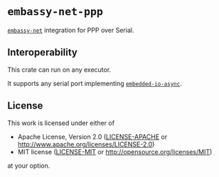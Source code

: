 # `embassy-net-ppp`

[`embassy-net`](https://crates.io/crates/embassy-net) integration for PPP over Serial.

## Interoperability

This crate can run on any executor.

It supports any serial port implementing [`embedded-io-async`](https://crates.io/crates/embedded-io-async).

## License

This work is licensed under either of

- Apache License, Version 2.0 ([LICENSE-APACHE](LICENSE-APACHE) or
  http://www.apache.org/licenses/LICENSE-2.0)
- MIT license ([LICENSE-MIT](LICENSE-MIT) or http://opensource.org/licenses/MIT)

at your option.
